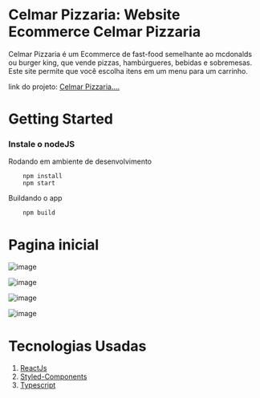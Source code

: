 # Celmar Pizzaria: Website Ecommerce Celmar Pizzaria


Celmar Pizzaria é um Ecommerce de fast-food semelhante ao mcdonalds ou burger king, que vende pizzas, hambúrgueres, bebidas e sobremesas. 
Este site permite que você escolha itens em um menu para um carrinho. 

link do projeto: [Celmar Pizzaria....](https://celmar-pizzaria-frontend-er7wczzw1-farciomernandes.vercel.app/)

# Getting Started

### Instale o nodeJS

Rodando em ambiente de desenvolvimento

        npm install 
        npm start

Buildando o app

        npm build


# Pagina inicial
![image](https://github.com/farciomernandes/celmar_pizzaria_frontend/assets/57499538/5f15c83f-b21d-4084-b06f-6155c5ec2c3d)


![image](https://github.com/farciomernandes/celmar_pizzaria_frontend/assets/57499538/7046af76-8410-45e9-a782-005a3b34d0ad)

![image](https://github.com/farciomernandes/celmar_pizzaria_frontend/assets/57499538/07e2f2ef-a3b5-4a94-98ff-053f69a3ace0)

![image](https://github.com/farciomernandes/celmar_pizzaria_frontend/assets/57499538/c0d49987-18d5-428e-8384-40acdeb3c7ec)


# Tecnologias Usadas

1. [ReactJs](https://reactjs.org/)
2. [Styled-Components](https://styled-components.com/)
3. [Typescript](https://www.typescriptlang.org/)

